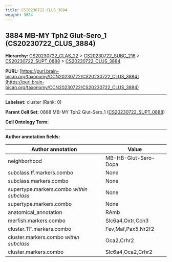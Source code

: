 ```yaml
---
title: CS20230722_CLUS_3884
weight: 3884
---
```

## 3884 MB-MY Tph2 Glut-Sero_1 (CS20230722_CLUS_3884)
<b>Hierarchy: </b>
[CS20230722_CLAS_22](../CS20230722_CLAS_22) >
[CS20230722_SUBC_216](../CS20230722_SUBC_216) >
[CS20230722_SUPT_0888](../CS20230722_SUPT_0888) >
[CS20230722_CLUS_3884](../CS20230722_CLUS_3884)

**PURL:** [https://purl.brain-bican.org/taxonomy/CCN20230722/CS20230722_CLUS_3884](https://purl.brain-bican.org/taxonomy/CCN20230722/CS20230722_CLUS_3884)

---


**Labelset:** cluster (Rank: 0)

**Parent Cell Set:** 0888 MB-MY Tph2 Glut-Sero_1 ([CS20230722_SUPT_0888](../CS20230722_SUPT_0888))



**Cell Ontology Term:** 

[MARKER GENES.]: #


---

[TRANSFERRED ANNOTATIONS.]: #


[AUTHOR ANNOTATION FIELDS.]: #


**Author annotation fields:**

| Author annotation | Value |
|-------------------|-------|
|neighborhood|MB-HB-Glut-Sero-Dopa|
|subclass.tf.markers.combo|None|
|subclass.markers.combo|None|
|supertype.markers.combo _within subclass_|None|
|supertype.markers.combo|None|
|anatomical_annotation|RAmb|
|merfish.markers.combo|Slc6a4,Oxtr,Ccn3|
|cluster.TF.markers.combo|Fev,Maf,Pax5,Nr2f2|
|cluster.markers.combo _within subclass_|Oca2,Crhr2|
|cluster.markers.combo|Slc6a4,Oca2,Crhr2|
